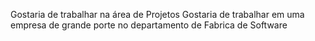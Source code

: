 Gostaria de trabalhar na área de Projetos
Gostaria de trabalhar em uma empresa de grande porte no departamento de Fabrica de Software

